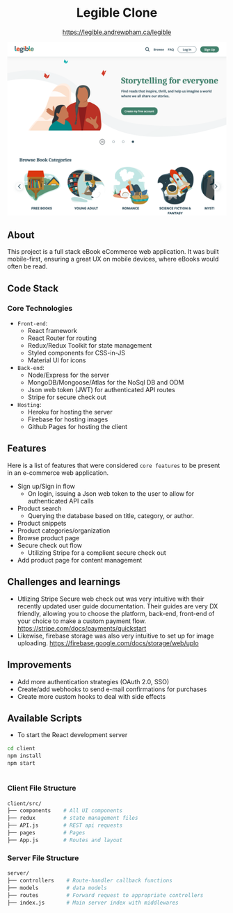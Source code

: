 <div align="center">

# Legible Clone

https://legible.andrewpham.ca/legible

<img src="~/../legiblepreview.png">

</div>

## About

This project is a full stack eBook eCommerce web application. It was built mobile-first, ensuring a great UX on mobile devices, where eBooks would often be read.

## Code Stack

### Core Technologies

- `Front-end`:
  - React framework
  - React Router for routing
  - Redux/Redux Toolkit for state management
  - Styled components for CSS-in-JS
  - Material UI for icons
- `Back-end`:
  - Node/Express for the server
  - MongoDB/Mongoose/Atlas for the NoSql DB and ODM
  - Json web token (JWT) for authenticated API routes
  - Stripe for secure check out
- `Hosting`:
  - Heroku for hosting the server
  - Firebase for hosting images
  - Github Pages for hosting the client

## Features

Here is a list of features that were considered `core features` to be present in an e-commerce web application.

- Sign up/Sign in flow
  - On login, issuing a Json web token to the user to allow for authenticated API calls
- Product search
  - Querying the database based on title, category, or author.
- Product snippets
- Product categories/organization
- Browse product page
- Secure check out flow
  - Utilizing Stripe for a complient secure check out
- Add product page for content management

## Challenges and learnings

- Utlizing Stripe Secure web check out was very intuitive with their recently updated user guide documentation. Their guides are very DX friendly, allowing you to choose the platform, back-end, front-end of your choice to make a custom payment flow. https://stripe.com/docs/payments/quickstart
- Likewise, firebase storage was also very intuitive to set up for image uploading. https://firebase.google.com/docs/storage/web/uplo

## Improvements

- Add more authentication strategies (OAuth 2.0, SSO)
- Create/add webhooks to send e-mail confirmations for purchases
- Create more custom hooks to deal with side effects

## Available Scripts

- To start the React development server

```sh
cd client
npm install
npm start
```

#

### Client File Structure

```sh
client/src/
├── components    # All UI components
├── redux         # state management files
├── API.js        # REST api requests
├── pages         # Pages
├── App.js        # Routes and layout

```

### Server File Structure

```sh
server/
├── controllers    # Route-handler callback functions
├── models         # data models
├── routes         # Forward request to appropriate controllers
├── index.js       # Main server index with middlewares
```
